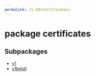 ```yaml
---
permalink: /1.19/certificates/
---
```


# package certificates



## Subpackages

* [v1](certificates-v1.md)
* [v1beta1](certificates-v1beta1.md)